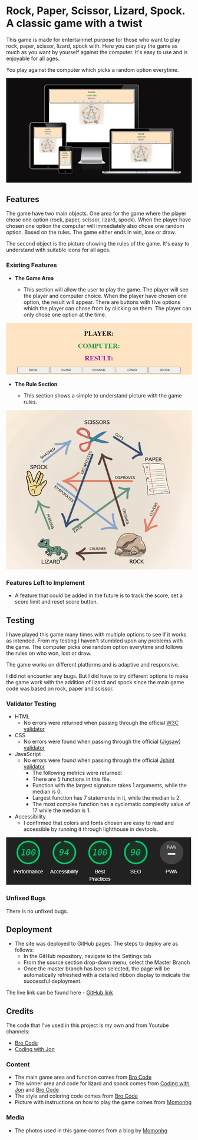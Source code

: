 # Rock, Paper, Scissor, Lizard, Spock. A classic game with a twist

This game is made for entertainmet purpose for those who want to play rock, paper, scissor, lizard, spock with. Here you can play the game as much as you want by yourself against the computer. It's easy to use and is enjoyable for all ages.

You play against the computer which picks a random option everytime.

![Responsive Mockup](assets/images/responsive.jpg)

## Features

The game have two main objects. One area for the game where the player chose one option (rock, paper, scissor, lizard, spock). When the player have chosen one option the computer will immediately also chose one random option. Based on the rules. The game either ends in win, lose or draw.

The second object is the picture showing the rules of the game. It's easy to understand with suitable icons for all ages.

### Existing Features

- __The Game Area__

  - This section will allow the user to play the game. The player will see the player and computer choice. When the player have chosen one option, the result will appear. There are buttons with five options which the player can chose from by clicking on them. The player can only chose one option at the time.

![Game](assets/images/game.jpg)

- __The Rule Section__

  - This section shows a simple to understand picture with the game rules.

![Rules](assets/images/rpslk.jpg)

### Features Left to Implement

- A feature that could be added in the future is to track the score, set a score limit and reset score button.

## Testing

I have played this game many times with multiple options to see if it works as intended. From my testing I haven't stumbled upon any problems with the game. The computer picks one random option everytime and follows the rules on who won, lost or draw.

The game works on different platforms and is adaptive and responsive.

I did not encounter any bugs. But I did have to try different options to make the game work with the addition of lizard and spock since the main game code was based on rock, paper and scissor.

### Validator Testing

- HTML
  - No errors were returned when passing through the official [W3C validator](https://validator.w3.org/nu/?doc=https%3A%2F%2Fgithub.com%2Frebazp%2FRock-Paper-Scissor-Lizard-Spock.git#textarea)
- CSS
  - No errors were found when passing through the official [(Jigsaw) validator](https://jigsaw.w3.org/css-validator/validator?uri=https%3A%2F%2Frebazp.github.io%2FRock-Paper-Scissor-Lizard-Spock%2F&profile=css3svg&usermedium=all&warning=1&vextwarning=&lang=sv)
- JavaScript
  - No errors were found when passing through the official [Jshint validator](https://jshint.com/)
    - The following metrics were returned:
    - There are 5 functions in this file.
    - Function with the largest signature takes 1 arguments, while the median is 0.
    - Largest function has 7 statements in it, while the median is 2.
    - The most complex function has a cyclomatic complexity value of 17 while the median is 1.
- Accessibility
  - I confirmed that colors and fonts chosen are easy to read and accessible by running it through lighthouse in devtools.

![Lighthouse](assets/images/lighthouse.jpg)

### Unfixed Bugs

There is no unfixed bugs.

## Deployment

- The site was deployed to GitHub pages. The steps to deploy are as follows:
  - In the GitHub repository, navigate to the Settings tab
  - From the source section drop-down menu, select the Master Branch
  - Once the master branch has been selected, the page will be automatically refreshed with a detailed ribbon display to indicate the successful deployment.

The live link can be found here - [GitHub link](https://rebazp.github.io/Rock-Paper-Scissor-Lizard-Spock/)

## Credits

The code that I've used in this project is my own and from Youtube channels:

- [Bro Code](https://www.youtube.com/watch?v=n1_vHArDBRA&ab_channel=BroCode)
- [Coding with Jon](https://www.youtube.com/watch?v=Nb1YRElHVLc&t=3s&ab_channel=CodingwithJohn)

### Content

- The main game area and function comes from [Bro Code](https://www.youtube.com/watch?v=n1_vHArDBRA&ab_channel=BroCode)
- The winner area and code for lizard and spock comes from [Coding with Jon](https://www.youtube.com/watch?v=Nb1YRElHVLc&t=3s&ab_channel=CodingwithJohn) and [Bro Code](https://www.youtube.com/watch?v=n1_vHArDBRA&ab_channel=BroCode)
- The style and coloring code comes from [Bro Code](https://www.youtube.com/watch?v=n1_vHArDBRA&ab_channel=BroCode)
- Picture with instructions on how to play the game comes from [Momonhg](https://www.momonhg.com/blog/rock-paper-scissors-lizard-and-spock-game)

### Media

- The photos used in this game comes from a blog by [Momonhg](<https://www.momonhg.com/blog/rock-paper-scissors-lizard-and-spock-game>)
